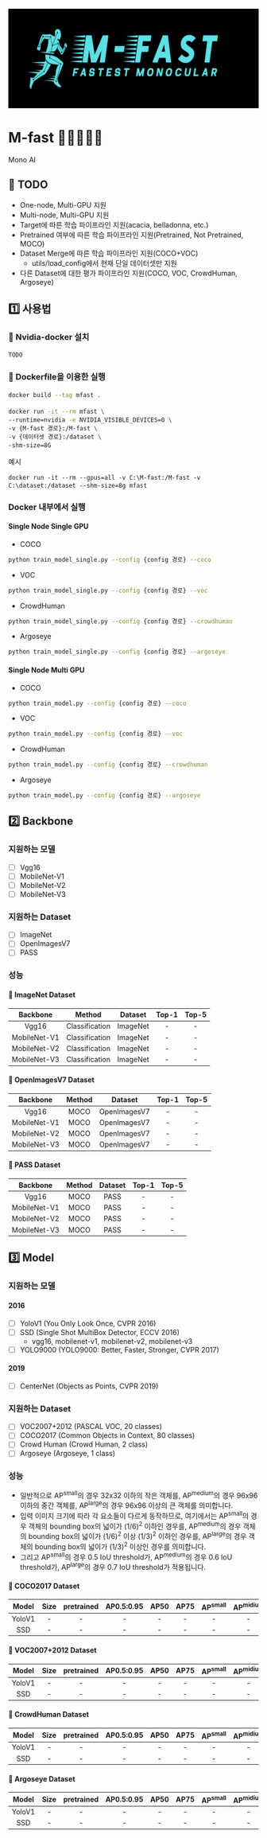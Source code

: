<p align="center"><img src="./images/M-FastLogo.png" width="700px" height="200px" title="M-Fast Logo"/></p>

# M-fast 🏃‍♂️🏃🏃‍♀️
Mono AI 

## :small_blue_diamond: TODO 
- One-node, Multi-GPU 지원
- Multi-node, Multi-GPU 지원
- Target에 따른 학습 파이프라인 지원(acacia, belladonna, etc.)
- Pretrained 여부에 따른 학습 파이프라인 지원(Pretrained, Not Pretrained, MOCO)
- Dataset Merge에 따른 학습 파이프라인 지원(COCO+VOC)
    * utils/load_config에서 현재 단일 데이터셋만 지원
- 다른 Dataset에 대한 평가 파이프라인 지원(COCO, VOC, CrowdHuman, Argoseye)

## :one: 사용법

### :small_blue_diamond: Nvidia-docker 설치
```bash
TODO
```

### :small_blue_diamond: Dockerfile을 이용한 실행
```bash
docker build --tag mfast .

docker run -it --rm mfast \
--runtime=nvidia -e NVIDIA_VISIBLE_DEVICES=0 \
-v {M-fast 경로}:/M-fast \
-v {데이터셋 경로}:/dataset \ 
-shm-size=8G
```

예시
```
docker run -it --rm --gpus=all -v C:\M-fast:/M-fast -v C:\dataset:/dataset --shm-size=8g mfast
```

### Docker 내부에서 실행
#### Single Node Single GPU 
  - COCO 
```bash
python train_model_single.py --config {config 경로} --coco 
```
  - VOC
```bash
python train_model_single.py --config {config 경로} --voc
```
  - CrowdHuman
```bash
python train_model_single.py --config {config 경로} --crowdhuman
```
  - Argoseye
```bash
python train_model_single.py --config {config 경로} --argoseye
```

#### Single Node Multi GPU
  - COCO 
```bash
python train_model.py --config {config 경로} --coco
```
  - VOC
```bash
python train_model.py --config {config 경로} --voc
```
  - CrowdHuman
```bash
python train_model.py --config {config 경로} --crowdhuman
```
  - Argoseye
```bash
python train_model.py --config {config 경로} --argoseye
```

## :two: Backbone
### 지원하는 모델
- [ ] Vgg16
- [ ] MobileNet-V1
- [ ] MobileNet-V2
- [ ] MobileNet-V3

### 지원하는 Dataset
- [ ] ImageNet
- [ ] OpenImagesV7
- [ ] PASS

### 성능
#### :radio_button: ImageNet Dataset
|Backbone|Method|Dataset|Top-1|Top-5|
|:---:|:---:|:---:|:---:|:---:|
|Vgg16|Classification|ImageNet|-|-|
|MobileNet-V1|Classification|ImageNet|-|-|
|MobileNet-V2|Classification|ImageNet|-|-|
|MobileNet-V3|Classification|ImageNet|-|-|

#### :radio_button: OpenImagesV7 Dataset
|Backbone|Method|Dataset|Top-1|Top-5|
|:---:|:---:|:---:|:---:|:---:|
|Vgg16|MOCO|OpenImagesV7|-|-|
|MobileNet-V1|MOCO|OpenImagesV7|-|-|
|MobileNet-V2|MOCO|OpenImagesV7|-|-|
|MobileNet-V3|MOCO|OpenImagesV7|-|-|

#### :radio_button: PASS Dataset
|Backbone|Method|Dataset|Top-1|Top-5|
|:---:|:---:|:---:|:---:|:---:|
|Vgg16|MOCO|PASS|-|-|
|MobileNet-V1|MOCO|PASS|-|-|
|MobileNet-V2|MOCO|PASS|-|-|
|MobileNet-V3|MOCO|PASS|-|-|
  
## :three: Model
### 지원하는 모델
#### 2016
- [ ] YoloV1 (You Only Look Once, CVPR 2016)
- [ ] SSD (Single Shot MultiBox Detector, ECCV 2016)
  - vgg16, mobilenet-v1, mobilenet-v2, mobilenet-v3
- [ ] YOLO9000 (YOLO9000: Better, Faster, Stronger, CVPR 2017)

#### 2019
- [ ] CenterNet (Objects as Points, CVPR 2019)


### 지원하는 Dataset
- [ ] VOC2007+2012 (PASCAL VOC, 20 classes)
- [ ] COCO2017 (Common Objects in Context, 80 classes)
- [ ] Crowd Human (Crowd Human, 2 class)
- [ ] Argoseye (Argoseye, 1 class)

### 성능
* 일반적으로 AP<sup>small</sup>의 경우 32x32 이하의 작은 객체를, AP<sup>medium</sup>의 경우 96x96 이하의 중간 객체를, AP<sup>large</sup>의 경우 96x96 이상의 큰 객체를 의미합니다.
* 입력 이미지 크기에 따라 각 요소들이 다르게 동작하므로, 여기에서는 AP<sup>small</sup>의 경우 객체의 bounding box의 넓이가 (1/6)<sup>2</sup> 이하인 경우를, AP<sup>medium</sup>의 경우 객체의 bounding box의 넓이가 (1/6)<sup>2</sup> 이상 (1/3)<sup>2</sup> 이하인 경우를, AP<sup>large</sup>의 경우 객체의 bounding box의 넓이가 (1/3)<sup>2</sup> 이상인 경우를 의미합니다.
* 그리고 AP<sup>small</sup>의 경우 0.5 IoU threshold가, AP<sup>medium</sup>의 경우 0.6 IoU threshold가, AP<sup>large</sup>의 경우 0.7 IoU threshold가 적용됩니다.

#### :radio_button: COCO2017 Dataset
|Model|Size|pretrained|AP0.5:0.95|AP50|AP75|AP<sup>small</sup>|AP<sup>midium</sup>|AP<sup>large</sup>|
|:---:|:---:|:---:|:---:|:---:|:---:|:---:|:---:|:---:|
|YoloV1|-|-|-|-|-|-|-|-|
|SSD|-|-|-|-|-|-|-|-|

#### :radio_button: VOC2007+2012 Dataset
|Model|Size|pretrained|AP0.5:0.95|AP50|AP75|AP<sup>small</sup>|AP<sup>midium</sup>|AP<sup>large</sup>|
|:---:|:---:|:---:|:---:|:---:|:---:|:---:|:---:|:---:|
|YoloV1|-|-|-|-|-|-|-|-|
|SSD|-|-|-|-|-|-|-|-|

#### :radio_button: CrowdHuman Dataset
|Model|Size|pretrained|AP0.5:0.95|AP50|AP75|AP<sup>small</sup>|AP<sup>midium</sup>|AP<sup>large</sup>|
|:---:|:---:|:---:|:---:|:---:|:---:|:---:|:---:|:---:|
|YoloV1|-|-|-|-|-|-|-|-|
|SSD|-|-|-|-|-|-|-|-|

#### :radio_button: Argoseye Dataset
|Model|Size|pretrained|AP0.5:0.95|AP50|AP75|AP<sup>small</sup>|AP<sup>midium</sup>|AP<sup>large</sup>|
|:---:|:---:|:---:|:---:|:---:|:---:|:---:|:---:|:---:|
|YoloV1|-|-|-|-|-|-|-|-|
|SSD|-|-|-|-|-|-|-|-|